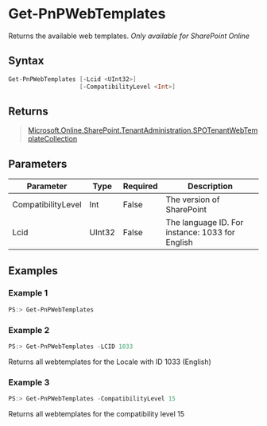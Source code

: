 # Get-PnPWebTemplates
Returns the available web templates.
*Only available for SharePoint Online*
## Syntax
```powershell
Get-PnPWebTemplates [-Lcid <UInt32>]
                    [-CompatibilityLevel <Int>]
```


## Returns
>[Microsoft.Online.SharePoint.TenantAdministration.SPOTenantWebTemplateCollection](https://msdn.microsoft.com/en-us/library/microsoft.online.sharepoint.tenantadministration.spotenantwebtemplatecollection.aspx)

## Parameters
Parameter|Type|Required|Description
---------|----|--------|-----------
|CompatibilityLevel|Int|False|The version of SharePoint|
|Lcid|UInt32|False|The language ID. For instance: 1033 for English|
## Examples

### Example 1
```powershell
PS:> Get-PnPWebTemplates
```


### Example 2
```powershell
PS:> Get-PnPWebTemplates -LCID 1033
```
Returns all webtemplates for the Locale with ID 1033 (English)

### Example 3
```powershell
PS:> Get-PnPWebTemplates -CompatibilityLevel 15
```
Returns all webtemplates for the compatibility level 15
